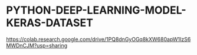 # PYTHON-DEEP-LEARNING-MODEL-KERAS-DATASET
https://colab.research.google.com/drive/1PQ8dnGyOGq8kXW680apW1IzS6MWDnCJM?usp=sharing

